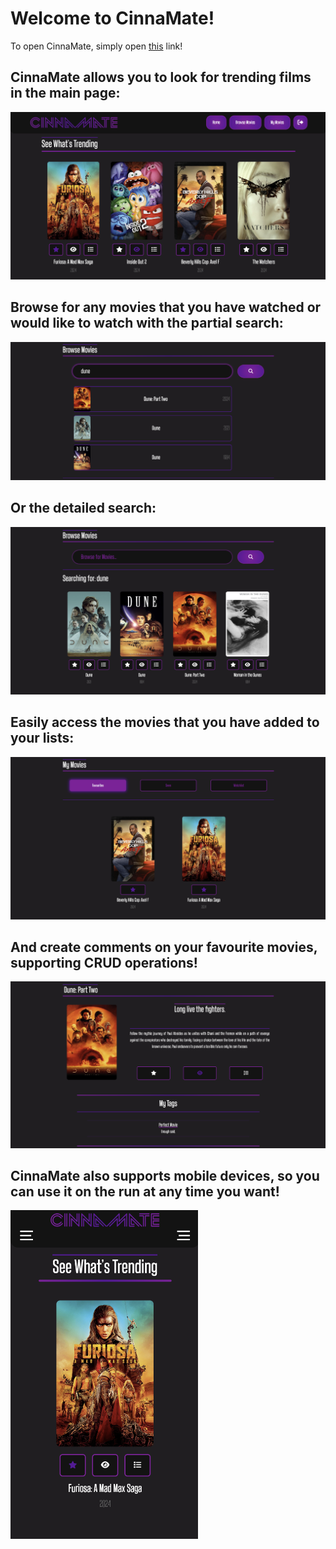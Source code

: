 # Welcome to CinnaMate!

To open CinnaMate, simply open <a href='https://cinnamate-u7g6miux6q-ts.a.run.app/' target="_blank">this<a/> link!

## CinnaMate allows you to look for trending films in the main page:
![Home Page](public/main_page.png)

## Browse for any movies that you have watched or would like to watch with the partial search:
![Browse For Movies](public/browse_bar.png)
## Or the detailed search:
![Detailed Search](public/browse_movie.png)

## Easily access the movies that you have added to your lists:
![See Your Saved Movies](public/my_movies.png)

## And create comments on your favourite movies, supporting CRUD operations!
![Create Movie Tags](public/tag.png)

## CinnaMate also supports mobile devices, so you can use it on the run at any time you want!
<img src="public/mobile.png" alt="Mobile Site" width="300"/>
